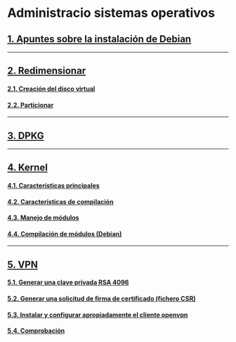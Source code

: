 # Administracio sistemas operativos
## [1. Apuntes sobre la instalación de Debian](https://github.com/PalomaR88/Administracio-sistemas-operativos/blob/master/1.Apuntes-instalacion-Debian.md#instalaci%C3%B3n-de-debian)
--------------------------------------------------------------------------------------
## [2. Redimensionar](https://github.com/PalomaR88/Administracio-sistemas-operativos/blob/master/2.Redimensionar.md#redimensionar)
#### [2.1. Creación del disco virtual](https://github.com/PalomaR88/Administracio-sistemas-operativos/blob/master/2.Redimensionar.md#creaci%C3%B3n-del-disco-virtual)
#### [2.2. Particionar](https://github.com/PalomaR88/Administracio-sistemas-operativos/blob/master/2.Redimensionar.md#particionar)
--------------------------------------------------------------------------------------
## [3. DPKG](https://github.com/PalomaR88/Administracio-sistemas-operativos/blob/master/3.DPKG.md#dpkg)
--------------------------------------------------------------------------------------
## [4. Kernel](https://github.com/PalomaR88/Administracio-sistemas-operativos/blob/master/4.Kernel.md#kernel)
#### [4.1. Características principales](https://github.com/PalomaR88/Administracio-sistemas-operativos/blob/master/4.Kernel.md#caracter%C3%ADsticas-principales)
#### [4.2. Características de compilación](https://github.com/PalomaR88/Administracio-sistemas-operativos/blob/master/4.Kernel.md#caracter%C3%ADsticas-de-compilaci%C3%B3n)
#### [4.3. Manejo de módulos](https://github.com/PalomaR88/Administracio-sistemas-operativos/blob/master/4.Kernel.md#manejo-de-m%C3%B3dulos)
#### [4.4. Compilación de módulos (Debian)](https://github.com/PalomaR88/Administracio-sistemas-operativos/blob/master/4.Kernel.md#compilaci%C3%B3n-de-m%C3%B3dulos-debian)
--------------------------------------------------------------------------------------
## [5. VPN](https://github.com/PalomaR88/Administracio-sistemas-operativos/blob/master/5.VPN.md#vpn)
#### [5.1. Generar una clave privada RSA 4096](https://github.com/PalomaR88/Administracio-sistemas-operativos/blob/master/5.VPN.md#1-genera-una-clave-privada-rsa-4096)
#### [5.2. Generar una solicitud de firma de certificado (fichero CSR)](https://github.com/PalomaR88/Administracio-sistemas-operativos/blob/master/5.VPN.md#2-genera-una-solicitud-de-firma-de-certificado-fichero-csr-y-s%C3%BAbelo-a-gestiona)
#### [5.3. Instalar y configurar apropiadamente el cliente openvpn](https://github.com/PalomaR88/Administracio-sistemas-operativos/blob/master/5.VPN.md#3-instala-y-configura-apropiadamente-el-cliente-openvpn-y-muestra-los-registros-logs-del-sistema-que-demuestren-que-se-ha-establecido-una-conexi%C3%B3n)
#### [5.4. Comprobación](https://github.com/PalomaR88/Administracio-sistemas-operativos/blob/master/5.VPN.md#4-cuando-hayas-establecido-la-conexi%C3%B3n-vpn-tendr%C3%A1s-acceso-a-la-red-172220016-a-trav%C3%A9s-de-un-t%C3%BAnel-ssl-compru%C3%A9balo-haciendo-ping-a-1722201)
